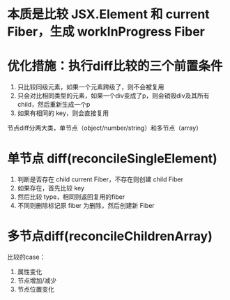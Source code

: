 # 本质是比较 JSX.Element 和 current Fiber，生成 workInProgress Fiber

# 优化措施：执行diff比较的三个前置条件
1. 只比较同级元素，如果一个元素跨级了，则不会被复用
2. 只会对比相同类型的元素，如果一个div变成了p，则会销毁div及其所有child，然后重新生成一个p
3. 如果有相同的 key，则会直接复用

节点diff分两大类，单节点（object/number/string）和多节点（array）

# 单节点 diff(reconcileSingleElement)

1. 判断是否存在 child current Fiber，不存在则创建 child Fiber
2. 如果存在，首先比较 key
3. 然后比较 type，相同则返回复用的fiber
4. 不同则删除标记原 fiber 为删除，然后创建新 Fiber

# 多节点diff(reconcileChildrenArray)

比较的case：
1. 属性变化
2. 节点增加/减少
3. 节点位置变化